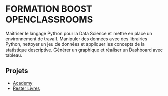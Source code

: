 # FORMATION BOOST OPENCLASSROOMS

Maîtriser le langage Python pour la Data Science et mettre en place un environnement de travail. Manipuler des données avec des librairies Python, nettoyer un jeu de données et appliquer les concepts de la statistique descriptive. Générer un graphique et réaliser un Dashboard avec tableau.

## Projets

- [Academy](https://github.com/MrMican/Portfolio_Data_Analyst/Projets/P1_Academy)
- [Rester Livres](https://github.com/MrMican/Portfolio_Data_Analyst/Projets/P2_Rester_livres)
